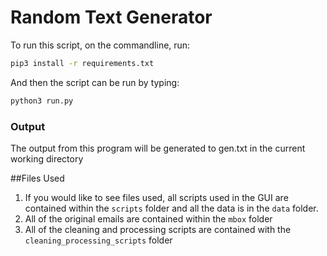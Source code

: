 # Random Text Generator
To run this script, on the commandline, run:
```bash
pip3 install -r requirements.txt
```
And then the script can be run by typing:
```bash
python3 run.py
```

### Output
The output from this program will be generated to gen.txt in the current working
directory

##Files Used
1. If you would like to see files used, all scripts used in the GUI are contained
within the `scripts` folder and all the data is in the `data` folder.
1. All of the original emails are contained within the `mbox` folder
1. All of the cleaning and processing scripts are contained with the
`cleaning_processing_scripts` folder
